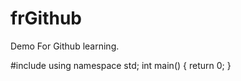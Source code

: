 # frGithub
Demo For Github learning.

#include<iostream>
using namespace std;
int main()
{
return 0;
}
